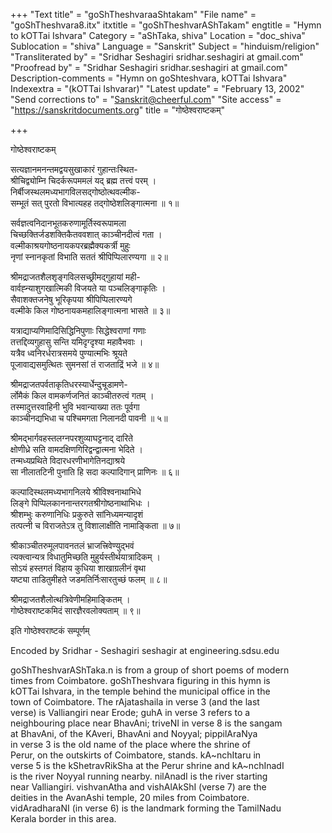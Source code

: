 +++
"Text title" = "goShTheshvaraaShtakam"
"File name" = "goShTheshvara8.itx"
itxtitle = "goShTheshvarAShTakam"
engtitle = "Hymn to kOTTai Ishvara"
Category = "aShTaka, shiva"
Location = "doc_shiva"
Sublocation = "shiva"
Language = "Sanskrit"
Subject = "hinduism/religion"
"Transliterated by" = "Sridhar  Seshagiri sridhar.seshagiri at gmail.com"
"Proofread by" = "Sridhar  Seshagiri sridhar.seshagiri at gmail.com"
Description-comments = "Hymn on goShteshvara, kOTTai Ishvara"
Indexextra = "(kOTTai Ishvarar)"
"Latest update" = "February 13, 2002"
"Send corrections to" = "Sanskrit@cheerful.com"
"Site access" = "https://sanskritdocuments.org"
title = "गोष्ठेश्वराष्टकम्"

+++
  
 गोष्ठेश्वराष्टकम्   
  
सत्यज्ञानमनन्तमद्वयसुखाकारं गुहान्तःस्थित-  
श्रीचिद्व्योम्नि चिदर्करूपममलं यद् ब्रह्म तत्त्वं परम् ।  
निर्बीजस्थलमध्यभागविलसद्गोष्ठोत्थवल्मीक-  
सम्भूतं सत् पुरतो विभात्यहह तद्गोष्ठेशलिङ्गात्मना ॥ १॥  
  
सर्वज्ञत्वनिदानभूतकरुणामूर्तिस्वरूपामला  
चिच्छक्तिर्जडशक्तिकैतववशात् काञ्चीनदीत्वं गता ।  
वल्मीकाश्रयगोष्ठनायकपरब्रह्मैक्यकर्त्री मुहुः  
नृणां स्नानकृतां विभाति सततं श्रीपिप्पिलारण्यगा ॥ २॥  
  
श्रीमद्राजतशैलशृङ्गविलसच्छ्रीमद्गुहायां मही-  
वार्वह्न्याशुगखात्मिकी विजयते या पञ्चलिङ्गाकृतिः ।  
सैवाशक्तजनेषु भूरिकृपया श्रीपिप्पिलारण्यगे  
वल्मीके किल गोष्ठनायकमहालिङ्गात्मना भासते ॥ ३॥  
  
यत्राद्याप्यणिमादिसिद्धिनिपुणाः सिद्धेश्वराणां गणाः  
तत्तद्दिव्यगुहासु सन्ति यमिदृग्दृश्या महावैभवाः ।  
यत्रैव ध्वनिरर्धरात्रसमये पुण्यात्मभिः श्रूयते  
पूजावाद्यसमुत्थितः सुमनसां तं राजताद्रिं भजे ॥ ४॥  
  
श्रीमद्राजतपर्वताकृतिधरस्यार्धेन्दुचूडामणे-  
र्लोमैकं किल वामकर्णजनितं काञ्चीतरुत्वं गतम् ।  
तस्मादुत्तरवाहिनी भुवि भवान्याख्या ततः पूर्वगा  
काञ्चीनद्यभिधा च पश्चिमगता निलानदी पावनी ॥ ५॥  
  
श्रीमद्भार्गवहस्तलग्नपरशुव्याघट्टनाद् दारिते  
क्षोणीध्रे सति वामदक्षिणगिरिद्वन्द्वात्मना भेदिते ।  
तन्मध्यप्रथिते विदारधरणीभागेतिनद्याश्रये  
सा नीलातटिनी पुनाति हि सदा कल्पादिगान् प्राणिनः ॥ ६॥  
  
कल्पादिस्थलमध्यभागनिलये श्रीविश्वनाथाभिधे  
लिङ्गे पिप्पिलकाननान्तरगतश्रीगोष्ठनाथाभिधः ।  
श्रीशम्भुः करुणानिधिः प्रकुरुते सांनिध्यमन्यादृशं  
तत्पत्नी च विराजतेऽत्र तु विशालाक्षीति नामाङ्किता ॥ ७॥  
  
श्रीकाञ्चीतरुमूलपावनतलं भ्राजत्त्रिवेण्युद्भवं  
त्यक्त्वान्यत्र विधातुमिच्छति मुहुर्यस्तीर्थयात्रादिकम् ।  
सोऽयं हस्तगतं विहाय कुधिया शाखाग्रलीनं वृथा  
यष्ट्या ताडितुमीहते जडमतिर्निःसारतुच्छं फलम् ॥ ८॥  
  
श्रीमद्राजतशैलोत्थत्रिवेणीमहिमाङ्कितम् ।  
गोष्ठेश्वराष्टकमिदं सारज्ञैरवलोक्यताम् ॥ ९॥  
  
इति गोष्ठेश्वराष्टकं सम्पूर्णम्  
  
  
  
Encoded by Sridhar - Seshagiri seshagir at engineering.sdsu.edu  
  
goShTheshvarAShTaka.n is from a group of short poems of modern  
times from Coimbatore. goShTheshvara figuring in this hymn is  
kOTTai Ishvara, in the temple behind the municipal office in the  
town of Coimbatore. The rAjatashaila in verse 3 (and the last  
verse) is Valliangiri near Erode; guhA in verse 3 refers to a  
neighbouring place near BhavAni; triveNI in verse 8 is the sangam  
at BhavAni, of the KAveri, BhavAni and Noyyal; pippilAraNya  
in verse 3 is the old name of the place where the shrine of  
Perur, on the outskirts of Coimbatore, stands. kA~nchItaru in  
verse 5 is the kShetravRikSha at the Perur shrine and kA~nchInadI  
is the river Noyyal running nearby. nilAnadI is the river starting  
near Valliangiri. vishvanAtha and vishAlAkShI (verse 7) are the  
deities in the AvanAshi temple, 20 miles from Coimbatore.  
vidAradharaNI (in verse 6) is the landmark forming the TamilNadu  
Kerala border in this area.  
  
